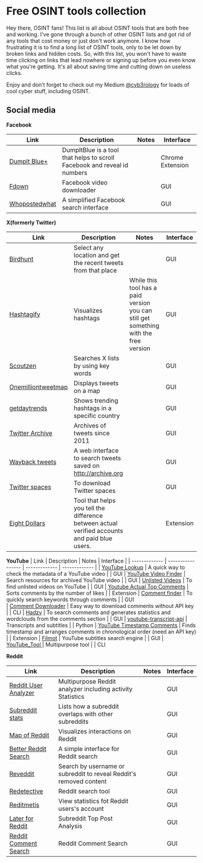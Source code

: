 <h1>Free OSINT tools collection</h1>

Hey there, OSINT fans! This list is all about OSINT tools that are both free and working. I've gone through a bunch of other OSINT lists and got rid of any tools that cost money or just don't work anymore. I know how frustrating it is to find a long list of OSINT tools, only to be let down by broken links and hidden costs. So, with this list, you won't have to waste time clicking on links that lead nowhere or signing up before you even know what you're getting. It's all about saving time and cutting down on useless clicks.

Enjoy and don’t forget to check out my Medium [@cyb3rology](https://medium.com/@cyb3rology) for loads of cool cyber stuff, including OSINT.


<h2>Social media</h2>

**Facebook**

|      Link     |     Description     |     Notes     |   Interface   |
| ------------- | -----------------   | ------------- | ------------- |
| [Dumplt Blue+](https://chrome.google.com/webstore/detail/dumpitblue%2B/igmgknoioooacbcpcfgjigbaajpelbfe/related) | DumpItBlue is a tool that helps to scroll Facebook and reveal id numbers |  | Chrome Extension
| [Fdown](https://fdown.net) | Facebook video downloader |  | GUI
| [Whopostedwhat](https://whopostedwhat.com/) | A simplified Facebook search interface |  | GUI



**X(formerly Twitter)**

|      Link     |     Description     |     Notes     |   Interface   |
| ------------- | -----------------   | ------------- | ------------- |
| [Birdhunt](https://birdhunt.co/) | Select any location and get the recent tweets from that place |  | GUI
| [Hashtagify](https://hashtagify.me/hashtag/summer) | Visualizes hashtags| While this tool has a paid version you can still get something with the free version | GUI
| [Scoutzen](https://www.scoutzen.com) | Searches X lists by using key words |  | GUI
| [Onemilliontweetmap](https://onemilliontweetmap.com/) | Displays tweets on a map |  | GUI
| [getdaytrends](https://getdaytrends.com/) | Shows trending hashtags in a specific country |  | GUI
| [Twitter Archive](https://archive.org/details/twitterstream) | Archives of tweets since 2011 |  | GUI
| [Wayback tweets](https://waybacktweets.streamlit.app/) | A web interface to search tweets saved on http://archive.org |  | GUI
| [Twitter spaces](https://spacesdown.com/) | To download Twitter spaces |  | GUI 
| [Eight Dollars](https://github.com/wseagar/eight-dollars) | Tool that helps you tell the difference between actual verified accounts and paid blue users. |  | Extension

**YouTube**
|      Link     |     Description     |     Notes     |   Interface   |
| ------------- | -----------------   | ------------- | ------------- |
| [YouTube Lookup](https://youtube-lookup.vercel.app/) | A quick way to check the metadata of a YouTube video |  | GUI 
| [YouTube Video Finder](https://findyoutubevideo.thetechrobo.ca/) | Search  resources for archived YouTube video |  | GUI
| [Unlisted Videos](https://unlistedvideos.com/) | To find unlisted videos on YouTube |  | GUI 
| [Youtube Actual Top Comments](https://chrome.google.com/webstore/detail/youtube-actual-top-commen/hbdmelobmfcompinikjdaiphhonbgfpn/) | Sorts comments by the number of likes |  | Extension 
| [Comment finder](https://ytcomment.kmcat.uk/) | To quickly search keywords through comments |  | GUI  
| [Comment Downloader](https://github.com/egbertbouman/youtube-comment-downloader) | Easy way to download comments without API key |  | CLI
| [Hadzy](https://hadzy.com/) | To search comments and generates statistics and wordclouds from the comments section |  | GUI 
| [youtube-transcript-api](https://github.com/jdepoix/youtube-transcript-api) | Transcripts and subtitles |  | Python 
| [YouTube Timestamp Comments](https://chrome.google.com/webstore/detail/youtube-timestamp-comment/khngjoedfeicfbjlcfmiigbokbnlibei/related) | Finds timestamp and arranges comments in chronological order (need an API key) |  | Extension
| [Filmot](https://filmot.com) | YouTube subtitles search engine |  | GUI 
| [YouTube_Tool ](https://github.com/nlitsme/youtube_tool) | Multipurpose tool |  | CLI



**Reddit**

|      Link     |     Description     |     Notes     |   Interface   |
| ------------- | -----------------   | ------------- | ------------- |
| [Reddit User Analyzer](https://reddit-user-analyser.netlify.app/) | Multipurpose Reddit analyzer including activity Statistics |  | GUI  
| [Subreddit stats](https://subredditstats.com/subreddit-user-overlaps/) | Lists how a subreddit overlaps with other subreddits |  | GUI
| [Map of Reddit](https://anvaka.github.io/map-of-reddit/?x=18239&y=12514&z=46488.09635705632&v=2) | Visualizes interactions on Reddit |  | GUI
| [Better Reddit Search](https://betterredditsearch.web.app/) | A simple interface for Reddit search |  | GUI    
| [Reveddit](https://www.reveddit.com/) | Search by username or subreddit to reveal Reddit's removed content |  | GUI  
| [Redetective](https://www.redective.com/) | Reddit search tool |  | GUI   
| [Reditmetis](https://redditmetis.com/) | View statistics fot Reddit users's account |  | GUI
| [Later for Reddit](https://dashboard.laterforreddit.com/analysis) | Subreddit Top Post Analysis |  | GUI    
| [Reddit Comment Search](https://redditcommentsearch.com) | Reddit Comment Search |  | GUI






